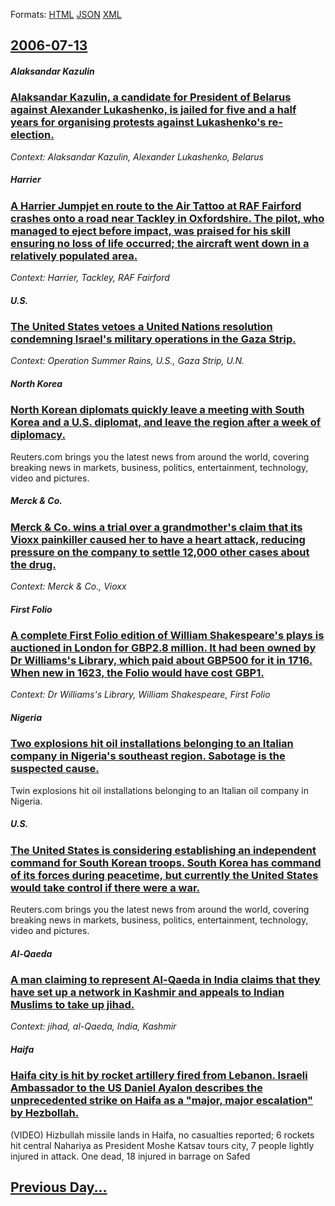 
Formats: [HTML](2006/07/13/index.html)  [JSON](2006/07/13/index.json)  [XML](2006/07/13/index.xml)  

## [2006-07-13](/news/2006/07/13/index.md)

##### Alaksandar Kazulin
### [ Alaksandar Kazulin, a candidate for President of Belarus against Alexander Lukashenko, is jailed for five and a half years for organising protests against Lukashenko's re-election. ](/news/2006/07/13/alaksandar-kazulin-a-candidate-for-president-of-belarus-against-alexander-lukashenko-is-jailed-for-five-and-a-half-years-for-organising-p.md)
_Context: Alaksandar Kazulin, Alexander Lukashenko, Belarus_

##### Harrier
### [ A Harrier Jumpjet en route to the Air Tattoo at RAF Fairford crashes onto a road near Tackley in Oxfordshire. The pilot, who managed to eject before impact, was praised for his skill ensuring no loss of life occurred; the aircraft went down in a relatively populated area. ](/news/2006/07/13/a-harrier-jumpjet-en-route-to-the-air-tattoo-at-raf-fairford-crashes-onto-a-road-near-tackley-in-oxfordshire-the-pilot-who-managed-to-eje.md)
_Context: Harrier, Tackley, RAF Fairford_

##### U.S.
### [ The United States vetoes a United Nations resolution condemning Israel's military operations in the Gaza Strip. ](/news/2006/07/13/the-united-states-vetoes-a-united-nations-resolution-condemning-israel-s-military-operations-in-the-gaza-strip.md)
_Context: Operation Summer Rains, U.S., Gaza Strip, U.N._

##### North Korea
### [ North Korean diplomats quickly leave a meeting with South Korea and a U.S. diplomat, and leave the region after a week of diplomacy. ](/news/2006/07/13/north-korean-diplomats-quickly-leave-a-meeting-with-south-korea-and-a-u-s-diplomat-and-leave-the-region-after-a-week-of-diplomacy.md)
Reuters.com brings you the latest news from around the world, covering breaking news in markets, business, politics, entertainment, technology, video and pictures.

##### Merck & Co.
### [ Merck & Co. wins a trial over a grandmother's claim that its Vioxx painkiller caused her to have a heart attack, reducing pressure on the company to settle 12,000 other cases about the drug. ](/news/2006/07/13/merck-co-wins-a-trial-over-a-grandmother-s-claim-that-its-vioxx-painkiller-caused-her-to-have-a-heart-attack-reducing-pressure-on-the-c.md)
_Context: Merck & Co., Vioxx_

##### First Folio
### [ A complete First Folio edition of William Shakespeare's plays is auctioned in London for GBP2.8 million. It had been owned by Dr Williams's Library, which paid about GBP500 for it in 1716. When new in 1623, the Folio would have cost GBP1. ](/news/2006/07/13/a-complete-first-folio-edition-of-william-shakespeare-s-plays-is-auctioned-in-london-for-gbp2-8-million-it-had-been-owned-by-dr-williams-s.md)
_Context: Dr Williams's Library, William Shakespeare, First Folio_

##### Nigeria
### [ Two explosions hit oil installations belonging to an Italian company in Nigeria's southeast region. Sabotage is the suspected cause. ](/news/2006/07/13/two-explosions-hit-oil-installations-belonging-to-an-italian-company-in-nigeria-s-southeast-region-sabotage-is-the-suspected-cause.md)
Twin explosions hit oil installations belonging to an Italian oil company in Nigeria.

##### U.S.
### [ The United States is considering establishing an independent command for South Korean troops. South Korea has command of its forces during peacetime, but currently the United States would take control if there were a war. ](/news/2006/07/13/the-united-states-is-considering-establishing-an-independent-command-for-south-korean-troops-south-korea-has-command-of-its-forces-during.md)
Reuters.com brings you the latest news from around the world, covering breaking news in markets, business, politics, entertainment, technology, video and pictures.

##### Al-Qaeda
### [ A man claiming to represent Al-Qaeda in India claims that they have set up a network in Kashmir and appeals to Indian Muslims to take up jihad. ](/news/2006/07/13/a-man-claiming-to-represent-al-qaeda-in-india-claims-that-they-have-set-up-a-network-in-kashmir-and-appeals-to-indian-muslims-to-take-up-ji.md)
_Context: jihad, al-Qaeda, India, Kashmir_

##### Haifa
### [ Haifa city is hit by rocket artillery fired from Lebanon. Israeli Ambassador to the US Daniel Ayalon describes the unprecedented strike on Haifa as a "major, major escalation" by Hezbollah. ](/news/2006/07/13/haifa-city-is-hit-by-rocket-artillery-fired-from-lebanon-israeli-ambassador-to-the-us-daniel-ayalon-describes-the-unprecedented-strike-on.md)
(VIDEO) Hizbullah missile lands in Haifa, no casualties reported; 6 rockets hit central Nahariya as President Moshe Katsav tours city, 7 people lightly injured in attack. One dead, 18 injured in barrage on Safed

## [Previous Day...](/news/2006/07/12/index.md)

